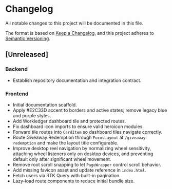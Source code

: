 # Changelog

All notable changes to this project will be documented in this file.

The format is based on [Keep a Changelog](https://keepachangelog.com/en/1.1.0/),
and this project adheres to [Semantic Versioning](https://semver.org/spec/v2.0.0.html).

## [Unreleased]

### Backend

- Establish repository documentation and integration contract.

### Frontend

- Initial documentation scaffold.
- Apply #E2C33D accent to borders and active states; remove legacy blue and purple styles.
- Add Workledger dashboard tile and protected routes.
- Fix dashboard icon imports to ensure valid heroicon modules.
- Forward tile routes into `CardItem` so dashboard tiles navigate correctly.
- Route Giveaway Redemption through `FocusLayout` at `/giveaway-redemption` and make the layout title configurable.
- Improve desktop reel navigation by normalizing wheel sensitivity, attaching wheel listeners only on desktop devices, and preventing default only after significant wheel movement.
- Remove root scroll snapping to let `PageWrapper` control scroll behavior.
- Add missing favicon asset and update reference in `index.html`.
- Fetch users via RTK Query with built-in pagination.
- Lazy-load route components to reduce initial bundle size.

